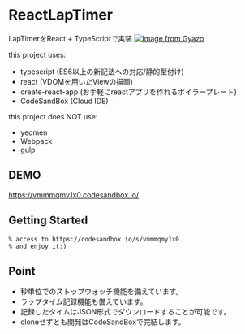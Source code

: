 # ReactLapTimer

LapTimerをReact + TypeScriptで実装
[![Image from Gyazo](https://i.gyazo.com/496cbc9194193c39fc1d01e30ab239d9.gif)](https://gyazo.com/496cbc9194193c39fc1d01e30ab239d9)

this project uses:
 - typescript (ES6以上の新記法への対応/静的型付け)
 - react (VDOMを用いたViewの描画)
 - create-react-app (お手軽にreactアプリを作れるボイラープレート)
 - CodeSandBox (Cloud IDE)
 
 this project does NOT use:
 - yeomen
 - Webpack
 - gulp

## DEMO
  https://vmmmqmy1x0.codesandbox.io/


## Getting Started

    % access to https://codesandbox.io/s/vmmmqmy1x0
    % and enjoy it:)

## Point
 - 秒単位でのストップウォッチ機能を備えています。
 - ラップタイム記録機能も備えています。
 - 記録したタイムはJSON形式でダウンロードすることが可能です。
 - cloneせずとも開発はCodeSandBoxで完結します。